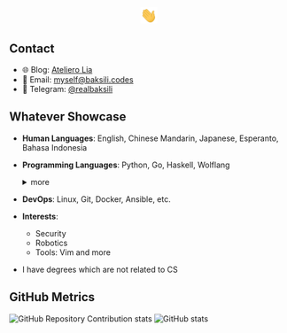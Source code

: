 <div align="center">
<img src="https://github.com/ABSphreak/ABSphreak/blob/master/gifs/Hi.gif" width="30">
</div>

## Contact
- 🌐 Blog: [Ateliero Lia](https://blog.baksili.codes/about)
- 📧 Email: [myself@baksili.codes](mailto:myself@baksili.codes)
- 📱 Telegram: [@realbaksili](https://t.me/realbaksili)

## Whatever Showcase
- **Human Languages**: English, Chinese Mandarin, Japanese, Esperanto, Bahasa Indonesia
- **Programming Languages**: Python, Go, Haskell, Wolflang
  <details>
  <summary>more</summary>
  <img src="https://github-readme-stats.vercel.app/api/top-langs/?username=BaksiLi&layout=donut&size_weight=0.15&count_weight=0.85&langs_count=6" alt="Language Ranking"></a>
  </details>

- **DevOps**: Linux, Git, Docker, Ansible, etc.
- **Interests**: 
  - Security
  - Robotics
  - Tools: Vim and more
- I have degrees which are not related to CS

## GitHub Metrics
<!-- [![Top Langs](https://github-readme-stats.vercel.app/api/top-langs/?username=BaksiLi&layout=donut&exclude_repo=Wolflang-Workshops&hide_progress=true)](https://github.com/anuraghazra/github-readme-stats)
[![Wakatime stats](https://github-readme-stats.vercel.app/api/wakatime?username=BKSL)](https://github.com/anuraghazra/github-readme-stats)
-->

![GitHub Repository Contribution stats](https://github-contributor-stats.vercel.app/api?username=BaksiLi&limit=4&combine_all_yearly_contributions=true)
![GitHub stats](https://github-readme-stats.vercel.app/api?username=BaksiLi&show_icons=true&theme=transparent)




<!--
This is useful for my Gist curation in the future.
[![Gist Card](https://github-readme-stats.vercel.app/api/gist?id=bbfce31e0217a3689c8d961a356cb10d)](https://gist.github.com/Yizack/bbfce31e0217a3689c8d961a356cb10d/)
-->
